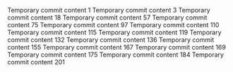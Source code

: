 Temporary commit content 1
Temporary commit content 3
Temporary commit content 18
Temporary commit content 57
Temporary commit content 75
Temporary commit content 97
Temporary commit content 110
Temporary commit content 115
Temporary commit content 119
Temporary commit content 132
Temporary commit content 136
Temporary commit content 155
Temporary commit content 167
Temporary commit content 169
Temporary commit content 175
Temporary commit content 184
Temporary commit content 201
